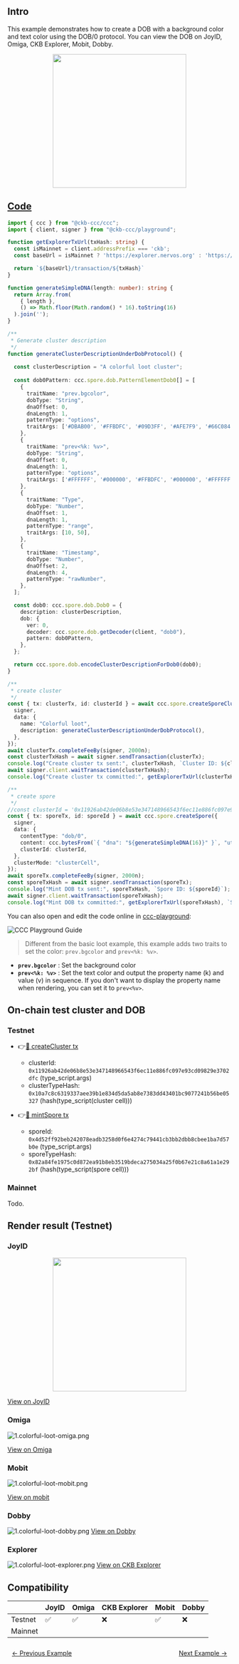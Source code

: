 ## Intro

This example demonstrates how to create a DOB with a background color and text color using the DOB/0 protocol. You can view the DOB on JoyID, Omiga, CKB Explorer, Mobit, Dobby. 

<div align="center">
  <img src="../assets/images/dob0/1.colorful-loot-joyid.svg" height="300">
</div>

## [Code](./1.colorful-loot.ts)

```typescript
import { ccc } from "@ckb-ccc/ccc";
import { client, signer } from "@ckb-ccc/playground";

function getExplorerTxUrl(txHash: string) {
  const isMainnet = client.addressPrefix === 'ckb';
  const baseUrl = isMainnet ? 'https://explorer.nervos.org' : 'https://testnet.explorer.nervos.org';

  return `${baseUrl}/transaction/${txHash}`
}

function generateSimpleDNA(length: number): string {
  return Array.from(
    { length }, 
    () => Math.floor(Math.random() * 16).toString(16)
  ).join('');
}

/**
 * Generate cluster description
 */
function generateClusterDescriptionUnderDobProtocol() {
 
  const clusterDescription = "A colorful loot cluster";
  
  const dob0Pattern: ccc.spore.dob.PatternElementDob0[] = [
    {
      traitName: "prev.bgcolor",
      dobType: "String",
      dnaOffset: 0,
      dnaLength: 1,
      patternType: "options",
      traitArgs: ['#DBAB00', '#FFBDFC', '#09D3FF', '#AFE7F9', '#66C084'],
    },
    {
      traitName: "prev<%k: %v>",
      dobType: "String",
      dnaOffset: 0,
      dnaLength: 1,
      patternType: "options",
      traitArgs: ['#FFFFFF', '#000000', '#FFBDFC', '#000000', '#FFFFFF']
    },
    {
      traitName: "Type",
      dobType: "Number",
      dnaOffset: 1,
      dnaLength: 1,
      patternType: "range",
      traitArgs: [10, 50],
    },
    {
      traitName: "Timestamp",
      dobType: "Number",
      dnaOffset: 2,
      dnaLength: 4,
      patternType: "rawNumber",
    },
  ];

  const dob0: ccc.spore.dob.Dob0 = {
    description: clusterDescription,
    dob: {
      ver: 0,
      decoder: ccc.spore.dob.getDecoder(client, "dob0"),
      pattern: dob0Pattern,
    },
  };

  return ccc.spore.dob.encodeClusterDescriptionForDob0(dob0);
}

/**
 * create cluster
 */
const { tx: clusterTx, id: clusterId } = await ccc.spore.createSporeCluster({
  signer,
  data: {
    name: "Colorful loot",
    description: generateClusterDescriptionUnderDobProtocol(),
  },
});
await clusterTx.completeFeeBy(signer, 2000n);
const clusterTxHash = await signer.sendTransaction(clusterTx);
console.log("Create cluster tx sent:", clusterTxHash, `Cluster ID: ${clusterId}`);
await signer.client.waitTransaction(clusterTxHash);
console.log("Create cluster tx committed:", getExplorerTxUrl(clusterTxHash), `Cluster ID: ${clusterId}`);

/**
 * create spore
 */
//const clusterId = '0x11926ab42de06b8e53e347148966543f6ec11e886fc097e93cd09829e3702dfc';
const { tx: sporeTx, id: sporeId } = await ccc.spore.createSpore({
  signer,
  data: {
    contentType: "dob/0",
    content: ccc.bytesFrom(`{ "dna": "${generateSimpleDNA(16)}" }`, "utf8"),
    clusterId: clusterId,
  },
  clusterMode: "clusterCell",
});
await sporeTx.completeFeeBy(signer, 2000n);
const sporeTxHash = await signer.sendTransaction(sporeTx);
console.log("Mint DOB tx sent:", sporeTxHash, `Spore ID: ${sporeId}`);
await signer.client.waitTransaction(sporeTxHash);
console.log("Mint DOB tx committed:", getExplorerTxUrl(sporeTxHash), `Spore ID: ${sporeId}`);
```

You can also open and edit the code online in [ccc-playground](https://live.ckbccc.com/?src=https://raw.githubusercontent.com/CKBFansDAO/dob-cookbook/refs/heads/main/examples/dob0/1.colorful-loot.ts):

![CCC Playground Guide](../assets/images/ccc-playground-guide.png)

>Different from the basic loot example, this example adds two traits to set the color: `prev.bgcolor` and `prev<%k: %v>`.
- **`prev.bgcolor`** : Set the background color
- **`prev<%k: %v>`** : Set the text color and output the property name (k) and value (v) in sequence. If you don't want to display the property name when rendering, you can set it to `prev<%v>`.


## On-chain test cluster and DOB

### Testnet
- 👉[🔗 createCluster tx](https://testnet.explorer.nervos.org/transaction/0x24c4fb7a9328bdb4c0878c67ba67d7f1020fde17338047ccd8153cf0201f5943)
  - clusterId: `0x11926ab42de06b8e53e347148966543f6ec11e886fc097e93cd09829e3702dfc` (type_script.args)
  - clusterTypeHash: `0x10a7c8c6319337aee39b1e834d5da5ab8e7383dd43401bc9077241b56be05327` (hash(type_script(cluster cell)))

- 👉[🔗 mintSpore tx](https://testnet.explorer.nervos.org/transaction/0x66aa20551d34e237acc0e3238f078d3494e06cb2838e1979ed1d7d28195d3389)
  - sporeId: `0x4d52ff92beb242078eadb3258d0f6e4274c79441cb3bb2dbb8cbee1ba7d57b0e` (type_script.args)
  - sporeTypeHash: `0x82a84fe1975c0d872ea91b8eb3519bdeca275034a25f0b67e21c8a61a1e292bf` (hash(type_script(spore cell)))

### Mainnet
  Todo.

## Render result (Testnet)

### JoyID

<div align="center">
  <img src="../assets/images/dob0/1.colorful-loot-joyid.svg" height="300">
</div>

[View on JoyID](https://testnet.joyid.dev/nft/4d52ff92beb242078eadb3258d0f6e4274c79441cb3bb2dbb8cbee1ba7d57b0e) 

### Omiga

![1.colorful-loot-omiga.png](../assets/images/dob0/1.colorful-loot-omiga.png)


[View on Omiga](https://test.omiga.io/info/dobs/0x82a84fe1975c0d872ea91b8eb3519bdeca275034a25f0b67e21c8a61a1e292bf) 

### Mobit
![1.colorful-loot-mobit.png](../assets/images/dob0/1.colorful-loot-mobit.png)

[View on mobit](https://mobit.app/dob/4d52ff92beb242078eadb3258d0f6e4274c79441cb3bb2dbb8cbee1ba7d57b0e?chain=ckb)

### Dobby
![1.colorful-loot-dobby.png](../assets/images/dob0/1.colorful-loot-dobby.png)
[View on Dobby](https://test-dobby.entrust3.com/item-detail_ckb/0x4d52ff92beb242078eadb3258d0f6e4274c79441cb3bb2dbb8cbee1ba7d57b0e) 

### Explorer
![1.colorful-loot-explorer.png](../assets/images/dob0/1.colorful-loot-explorer.png)
[View on CKB Explorer](https://testnet.explorer.nervos.org/nft-info/0x10a7c8c6319337aee39b1e834d5da5ab8e7383dd43401bc9077241b56be05327/0x4d52ff92beb242078eadb3258d0f6e4274c79441cb3bb2dbb8cbee1ba7d57b0e) 

## Compatibility
|         | JoyID | Omiga | CKB Explorer | Mobit | Dobby |
| ------- | ----- | ----- | ------------ | ----- | ----- |
| Testnet | ✅    | ✅     | ❌           | ✅     | ❌    |
| Mainnet |     |     |           |    |     |


<div style="display: flex; justify-content: space-between; padding: 10px;">
  <a href="0.basic-loot.md">← Previous Example</a>
  <a href="2.regular-link-png.md">Next Example →</a>
</div>